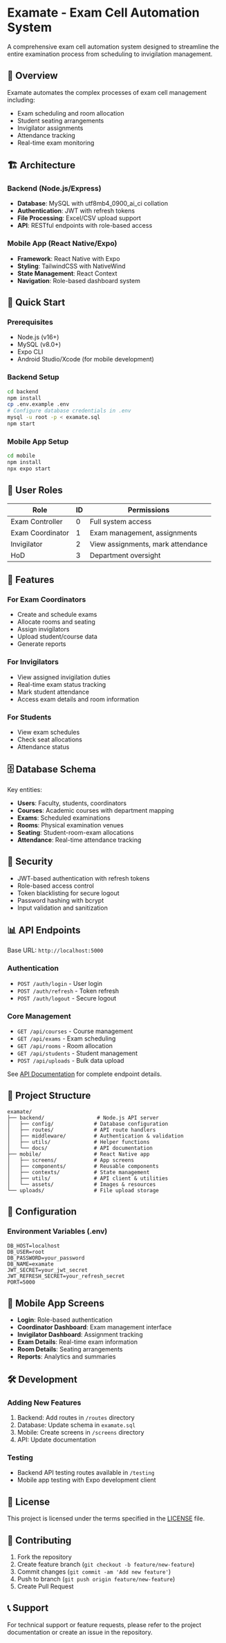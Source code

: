 # Examate - Exam Cell Automation System

A comprehensive exam cell automation system designed to streamline the entire examination process from scheduling to invigilation management.

## 🎯 Overview

Examate automates the complex processes of exam cell management including:
- Exam scheduling and room allocation
- Student seating arrangements
- Invigilator assignments
- Attendance tracking
- Real-time exam monitoring

## 🏗️ Architecture

### Backend (Node.js/Express)
- **Database**: MySQL with utf8mb4_0900_ai_ci collation
- **Authentication**: JWT with refresh tokens
- **File Processing**: Excel/CSV upload support
- **API**: RESTful endpoints with role-based access

### Mobile App (React Native/Expo)
- **Framework**: React Native with Expo
- **Styling**: TailwindCSS with NativeWind
- **State Management**: React Context
- **Navigation**: Role-based dashboard system

## 🚀 Quick Start

### Prerequisites
- Node.js (v16+)
- MySQL (v8.0+)
- Expo CLI
- Android Studio/Xcode (for mobile development)

### Backend Setup
```bash
cd backend
npm install
cp .env.example .env
# Configure database credentials in .env
mysql -u root -p < examate.sql
npm start
```

### Mobile App Setup
```bash
cd mobile
npm install
npx expo start
```

## 👥 User Roles

| Role | ID | Permissions |
|------|----|-----------| 
| Exam Controller | 0 | Full system access |
| Exam Coordinator | 1 | Exam management, assignments |
| Invigilator | 2 | View assignments, mark attendance |
| HoD | 3 | Department oversight |

## 📱 Features

### For Exam Coordinators
- Create and schedule exams
- Allocate rooms and seating
- Assign invigilators
- Upload student/course data
- Generate reports

### For Invigilators
- View assigned invigilation duties
- Real-time exam status tracking
- Mark student attendance
- Access exam details and room information

### For Students
- View exam schedules
- Check seat allocations
- Attendance status

## 🗄️ Database Schema

Key entities:
- **Users**: Faculty, students, coordinators
- **Courses**: Academic courses with department mapping
- **Exams**: Scheduled examinations
- **Rooms**: Physical examination venues
- **Seating**: Student-room-exam allocations
- **Attendance**: Real-time attendance tracking

## 🔐 Security

- JWT-based authentication with refresh tokens
- Role-based access control
- Token blacklisting for secure logout
- Password hashing with bcrypt
- Input validation and sanitization

## 📊 API Endpoints

Base URL: `http://localhost:5000`

### Authentication
- `POST /auth/login` - User login
- `POST /auth/refresh` - Token refresh
- `POST /auth/logout` - Secure logout

### Core Management
- `GET /api/courses` - Course management
- `GET /api/exams` - Exam scheduling
- `GET /api/rooms` - Room allocation
- `GET /api/students` - Student management
- `POST /api/uploads` - Bulk data upload

See [API Documentation](backend/docs/API_DOCUMENTATION.md) for complete endpoint details.

## 📁 Project Structure

```
examate/
├── backend/                 # Node.js API server
│   ├── config/             # Database configuration
│   ├── routes/             # API route handlers
│   ├── middleware/         # Authentication & validation
│   ├── utils/              # Helper functions
│   └── docs/               # API documentation
├── mobile/                 # React Native app
│   ├── screens/            # App screens
│   ├── components/         # Reusable components
│   ├── contexts/           # State management
│   ├── utils/              # API client & utilities
│   └── assets/             # Images & resources
└── uploads/                # File upload storage
```

## 🔧 Configuration

### Environment Variables (.env)
```env
DB_HOST=localhost
DB_USER=root
DB_PASSWORD=your_password
DB_NAME=examate
JWT_SECRET=your_jwt_secret
JWT_REFRESH_SECRET=your_refresh_secret
PORT=5000
```

## 📱 Mobile App Screens

- **Login**: Role-based authentication
- **Coordinator Dashboard**: Exam management interface
- **Invigilator Dashboard**: Assignment tracking
- **Exam Details**: Real-time exam information
- **Room Details**: Seating arrangements
- **Reports**: Analytics and summaries

## 🛠️ Development

### Adding New Features
1. Backend: Add routes in `/routes` directory
2. Database: Update schema in `examate.sql`
3. Mobile: Create screens in `/screens` directory
4. API: Update documentation

### Testing
- Backend API testing routes available in `/testing`
- Mobile app testing with Expo development client

## 📄 License

This project is licensed under the terms specified in the [LICENSE](LICENSE) file.

## 🤝 Contributing

1. Fork the repository
2. Create feature branch (`git checkout -b feature/new-feature`)
3. Commit changes (`git commit -am 'Add new feature'`)
4. Push to branch (`git push origin feature/new-feature`)
5. Create Pull Request

## 📞 Support

For technical support or feature requests, please refer to the project documentation or create an issue in the repository.